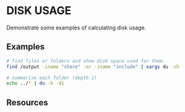# DISK USAGE

Demonstrate some examples of calculating disk usage.  

## Examples

```sh
# find files or folders and show disk space used for them. 
find /output -iname "share" -or -iname "include" | xargs du -sh

# summarise each folder (depth 1)
echo ../* | du -h -d1
```

## Resources

